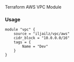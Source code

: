Terraform AWS VPC Module

### Usage  
``` 
module "vpc" {
    source = "iljailz/vpc/aws"
    cidr_block = "10.0.0.0/16"
    tags = {
        Name = "Dev"
    }
}

```

